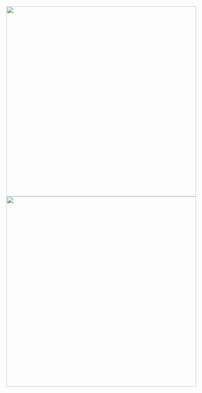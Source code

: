 <img align="left" src="https://user-images.githubusercontent.com/65691094/129464573-966b2fc9-53c5-4278-9ff4-76a3deedd77c.png" width="500"/>
<img align="left" src="https://user-images.githubusercontent.com/65691094/129464578-6fad849a-6a1d-4096-b01b-19bd2cc49c34.png" width="500"/>
